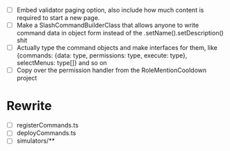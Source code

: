 
- [ ] Embed validator paging option, also include how much content is required to start a new page.
- [ ] Make a SlashCommandBuilderClass that allows anyone to write command data in object form instead of the .setName().setDescription() shit
- [ ] Actually type the command objects and make interfaces for them, like {commands: {data: type, permissions: type, execute: type}, selectMenus: type[]} and so on
- [ ] Copy over the permission handler from the RoleMentionCooldown project

# Rewrite
- [ ] registerCommands.ts
- [ ] deployCommands.ts
- [ ] simulators/**
